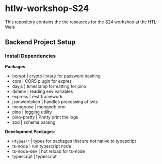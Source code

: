 # htlw-workshop-S24
This repository contains the the resources for the S24 workshop at the HTL-Wels


## Backend Project Setup

### Install Dependencies

**Packages**:

- bcrypt | crypto library for password hashing
- cors | CORS plugin for expres
- dayjs | timestamp formatting for pino
- dotenv | reading env variables
- express | rest framework
- jsonwebtoken | handles processing of jwts
- mongoose | mongodb orm
- pino | logging utility
- pino-pretty | Pretty print the logs
- zod | schema parsing

**Development Packages**:

- `@types/*` | types for packages that are not native to typescript
- ts-node | run typescript node
- ts-node-dev | hot reload for ts-node
- typescript | typescript
